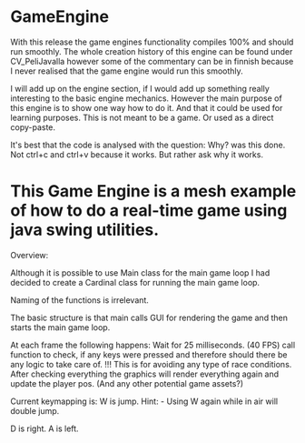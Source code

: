# GameEngine

With this release the game engines functionality compiles 100% and should run smoothly. 
The whole creation history of this engine can be found under CV_PeliJavalla however some of the commentary can be in finnish because I never realised that the game engine would run this smoothly.

I will add up on the engine section, if I would add up something really interesting to the basic engine mechanics. However the main purpose of this engine is to show one way how to do it. And that it could be used for learning purposes. This is not meant to be a game. Or used as a direct copy-paste.

It's best that the code is analysed with the question: Why? was this done. Not ctrl+c and ctrl+v because it works. But rather ask why it works.


# This Game Engine is a mesh example of how to do a real-time game using java swing utilities.

Overview:

Although it is possible to use Main class for the main game loop I had decided to create a Cardinal class for running the main game loop.

Naming of the functions is irrelevant.


The basic structure is that main calls GUI for rendering the game and then starts the main game loop.

At each frame the following happens:
Wait for 25 milliseconds. (40 FPS)
call function to check, if any keys were pressed and therefore should there be any logic to take care of.
!!! This is for avoiding any type of race conditions.
After checking everything the graphics will render everything again and update the player pos. 
(And any other potential game assets?)


Current keymapping is:
W is jump. 
Hint: - Using W again while in air will double jump.

D is right.
A is left.
